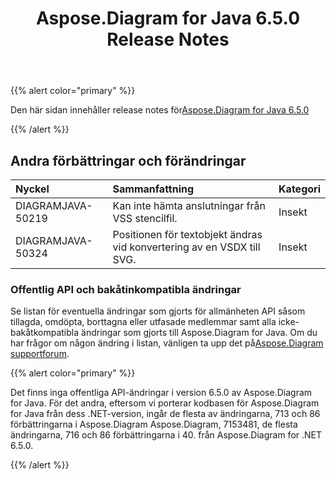 ﻿---
title: Aspose.Diagram for Java 6.5.0 Release Notes
type: docs
weight: 70
url: /sv/java/aspose-diagram-for-java-6-5-0-release-notes/
---
{{% alert color="primary" %}} 

 Den här sidan innehåller release notes för[Aspose.Diagram for Java 6.5.0](https://docs.aspose.com/diagram/java/aspose-diagram-for-java-6-5-0-release-notes/)

{{% /alert %}} 
## **Andra förbättringar och förändringar**

|**Nyckel**|**Sammanfattning**|**Kategori**|
|:- |:- |:- |
|DIAGRAMJAVA-50219|Kan inte hämta anslutningar från VSS stencilfil.|Insekt|
|DIAGRAMJAVA-50324|Positionen för textobjekt ändras vid konvertering av en VSDX till SVG.|Insekt|
### **Offentlig API och bakåtinkompatibla ändringar**
Se listan för eventuella ändringar som gjorts för allmänheten API såsom tillagda, omdöpta, borttagna eller utfasade medlemmar samt alla icke-bakåtkompatibla ändringar som gjorts till Aspose.Diagram for Java. Om du har frågor om någon ändring i listan, vänligen ta upp det på[Aspose.Diagram supportforum](https://forum.aspose.com/c/diagram/17).

{{% alert color="primary" %}} 

Det finns inga offentliga API-ändringar i version 6.5.0 av Aspose.Diagram for Java. För det andra, eftersom vi porterar kodbasen för Aspose.Diagram for Java från dess .NET-version, ingår de flesta av ändringarna, 713 och 86 förbättringarna i Aspose.Diagram Aspose.Diagram, 7153481, de flesta ändringarna, 716 och 86 förbättringarna i 40. från Aspose.Diagram for .NET 6.5.0.

{{% /alert %}}

